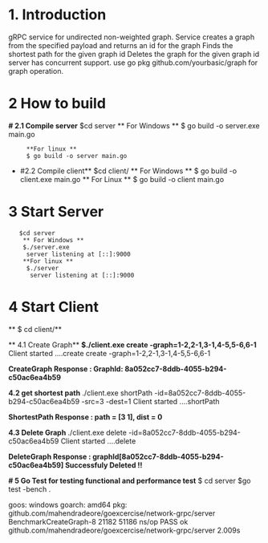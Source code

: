 # 1. Introduction
  gRPC service for undirected non-weighted graph.
    Service creates a graph from the specified payload and returns an id for the graph
    Finds the shortest path for the given graph id
    Deletes the graph for the given graph id
    server  has concurrent support.
    use go pkg github.com/yourbasic/graph for graph operation.
# 2 How to build
  **# 2.1 Compile server**
         $cd server
         ** For Windows **
          $ go build -o server.exe main.go
          
         **For linux **
         $ go build -o server main.go
         
  * #2.2 Compile client**
       $cd client/
        ** For Windows **
       $ go build -o client.exe main.go
        ** For Linux **
        $ go build -o client main.go
 # 3 Start Server
       $cd server
        ** For Windows **
        $./server.exe 
         server listening at [::]:9000           
        **For linux **
         $./server
          server listening at [::]:9000   
          
          
 # 4 Start Client
  ** $ cd client/**
   
** 4.1 Create Graph**
**$./client.exe create -graph=1-2,2-1,3-1,4-5,5-6,6-1**
Client started ....create
create -graph=1-2,2-1,3-1,4-5,5-6,6-1

**CreateGraph Response : GraphId:  8a052cc7-8ddb-4055-b294-c50ac6ea4b59**

**4.2 get shortest path**
./client.exe shortPath -id=8a052cc7-8ddb-4055-b294-c50ac6ea4b59 -src=3 -dest=1
Client started ....shortPath

**ShortestPath Response :  path = [3 1], dist = 0**
                                                                                                                    
**4.3 Delete Graph**
./client.exe delete  -id=8a052cc7-8ddb-4055-b294-c50ac6ea4b59
Client started ....delete

**DeleteGraph Response :  graphId[8a052cc7-8ddb-4055-b294-c50ac6ea4b59] Successfuly Deleted !!**



**# 5 Go Test for testing functional and performance test**
$ cd server
$go test -bench .

goos: windows
goarch: amd64
pkg: github.com/mahendradeore/goexcercise/network-grpc/server
BenchmarkCreateGraph-8             21182             51186 ns/op
PASS
ok      github.com/mahendradeore/goexcercise/network-grpc/server        2.009s








